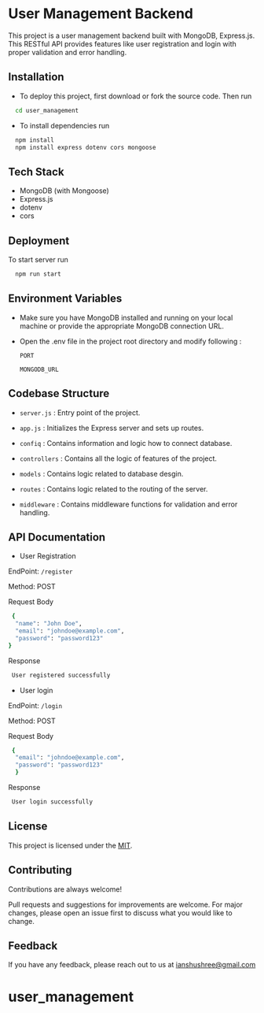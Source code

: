 # User Management Backend

This project is a user management backend built with MongoDB, Express.js. This RESTful API provides features like user registration and login with proper validation and error handling.


## Installation

- To deploy this project, first download or fork the source code. Then run

```bash
  cd user_management

```

- To install dependencies run
```bash
  npm install
  npm install express dotenv cors mongoose

```




    
## Tech Stack




- MongoDB (with Mongoose)
- Express.js
- dotenv
- cors



## Deployment


To start server run

```bash
  npm run start

```







## Environment Variables 



- Make sure you have MongoDB installed and running on your local machine or provide the appropriate MongoDB connection URL.

- Open the .env file in the project root directory and modify following :

    `PORT`

    `MONGODB_URL`


## Codebase Structure

- `server.js` : Entry point of the project.

- `app.js`  : Initializes the Express server and sets up routes.

- `confiq` : Contains information and logic how to connect database.

- `controllers` : Contains all the logic of features  of the project.

- `models` : Contains logic related to database desgin.

- `routes` : Contains logic related to the routing of the server.

- `middleware` : Contains middleware functions for validation and error handling.


## API Documentation

- User Registration

EndPoint: `/register`

Method: POST

Request Body
```bash
 {
  "name": "John Doe",
  "email": "johndoe@example.com",
  "password": "password123"
}

```

Response 
```bash
 User registered successfully

```

- User login

EndPoint: `/login`

Method: POST

Request Body
```bash
 { 
  "email": "johndoe@example.com",
  "password": "password123"
  }

```

Response 
```bash
 User login successfully

```



## License

This project is licensed under the
[MIT](https://choosealicense.com/licenses/mit/).


## Contributing

Contributions are always welcome!

Pull requests and suggestions for improvements are welcome. For major changes, please open an issue first to discuss what you would like to change.


## Feedback

If you have any feedback, please reach out to us at ianshushree@gmail.com

# user_management
